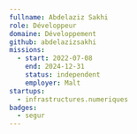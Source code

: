 ```yaml
---
fullname: Abdelaziz Sakhi
role: Développeur
domaine: Développement
github: abdelazizsakhi
missions:
  - start: 2022-07-08
    end: 2024-12-31
    status: independent
    employer: Malt
startups:
  - infrastructures.numeriques
badges:
  - segur
---
```

